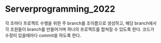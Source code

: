 # Serverprogramming_2022


<Github>
각 조마다 프로젝트 수행을 위한 주 branch를 조이름으로 생성하고, 해당 branch에서 각 조원들이 branch를 만들어가며 하나의 프로젝트를 합쳐질 수 있도록 한다. 
코드가 수정이 있을때마다 commit을 하도록 한다. 


